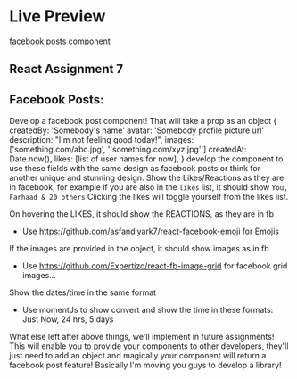 # Live Preview

[facebook posts component](http://my-fb-post.firebaseapp.com)


## React Assignment 7

## Facebook Posts:

Develop a facebook post component!
That will take a prop as an object
{ 
createdBy: 'Somebody's name'
avatar: 'Somebody profile picture url'
description: "I'm not feeling good today!",
images: ['something.com/abc.jpg', ''something.com/xyz.jpg'']
createdAt: Date.now(),
likes: [list of user names for now],
}
develop the component to use these fields with the same design as facebook posts or think for another unique and stunning design. 
Show the Likes/Reactions as they are in facebook, for example if you are also in the `likes` list, it should show `You, Farhaad & 20 others`
Clicking the likes will toggle yourself from the likes list.

On hovering the LIKES, it should show the REACTIONS, as they are in fb
* Use https://github.com/asfandiyark7/react-facebook-emoji for Emojis

If the images are provided in the object, it should show images as in fb
* Use https://github.com/Expertizo/react-fb-image-grid for facebook grid images...

Show the dates/time in the same format
* Use momentJs to show convert and show the time in these formats: Just Now, 24 hrs, 5 days

What else left after above things, we'll implement in future assignments!
This will enable you to provide your components to other developers, they'll just need to add an object and magically your component will return a facebook post feature! 
Basically I'm moving you guys to develop a library!
